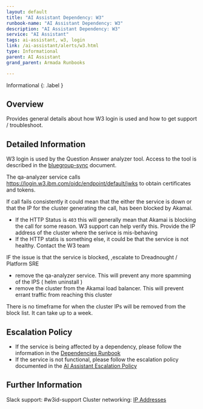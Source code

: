 ```yaml
---
layout: default
title: "AI Assistant Dependency: W3"
runbook-name: "AI Assistant Dependency: W3"
description: "AI Assistant Dependency: W3"
service: "AI Assistant"
tags: ai-assistant, w3, login
link: /ai-assistant/alerts/w3.html
type: Informational
parent: AI Assistant
grand_parent: Armada Runbooks

---
```


Informational
{: .label }

## Overview

Provides general details about how W3 login is used and how to get support / troubleshoot.

## Detailed Information

W3 login is used by the Question Answer analyzer tool.   Access to the tool is described in the [bluegroup-sync](../operations/bluegroup-sync.html) document.

The qa-analyzer service calls <https://login.w3.ibm.com/oidc/endpoint/default/jwks> to obtain certificates and tokens.

If call fails consistently it could mean that the either the service is down or that the IP for the cluster generating the call, has been blocked by Akamai.

- If the HTTP Status is `403` this will generally mean that Akamai is blocking the call for some reason.  W3 support can help verify this.  Provide the IP address of the cluster where the serivce is mis-behaving
- If the HTTP statis is something else, it could be that the service is not healthy.  Contact the W3 team

IF the issue is that the service is blocked, ,escalate to Dreadnought / Platform SRE

- remove the qa-analyzer service.  This will prevent any more spamming of the IPS ( helm uninstall )
- remove the cluster from the Akamai load balancer.  This will prevent errant traffic from reaching this cluster

There is no timeframe for when the cluster IPs will be removed from the block list.  It can take up to a week.

## Escalation Policy

- If the service is being affected by a dependency, please follow the information in the [Dependencies Runbook](ai-assistant-dependencies.html)
- If the service is not functional, please follow the escalation policy documented in the [AI Assistant Escalation Policy](../ai-assistant-escalation-policy.html)

## Further Information

Slack support: #w3id-support
Cluster networking: [IP Addresses](../operations/networking.html)
